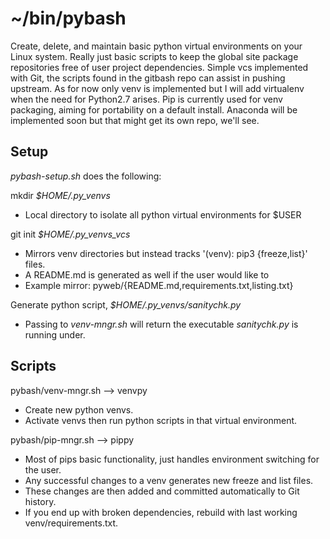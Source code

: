 # ~/bin/pybash

Create, delete, and maintain basic python virtual environments on your Linux system.
Really just basic scripts to keep the global site package repositories free of user project dependencies.
Simple vcs implemented with Git, the scripts found in the gitbash repo can assist in pushing upstream.
As for now only venv is implemented but I will add virtualenv when the need for Python2.7 arises.
Pip is currently used for venv packaging, aiming for portability on a default install.
Anaconda will be implemented soon but that might get its own repo, we'll see. 

## Setup

*pybash-setup.sh* does the following:

mkdir *$HOME/.py_venvs*
* Local directory to isolate all python virtual environments for $USER

git init *$HOME/.py_venvs_vcs*
* Mirrors venv directories but instead tracks '(venv): pip3 {freeze,list}' files.
* A README.md is generated as well if the user would like to 
* Example mirror: pyweb/{README.md,requirements.txt,listing.txt}

Generate python script, *$HOME/.py_venvs/sanitychk.py*
* Passing to *venv-mngr.sh* will return the executable *sanitychk.py* is running under.

## Scripts 

pybash/venv-mngr.sh --> venvpy
* Create new python venvs.
* Activate venvs then run python scripts in that virtual environment.

pybash/pip-mngr.sh --> pippy
* Most of pips basic functionality, just handles environment switching for the user.
* Any successful changes to a venv generates new freeze and list files.
* These changes are then added and committed automatically to Git history.
* If you end up with broken dependencies, rebuild with last working venv/requirements.txt.

